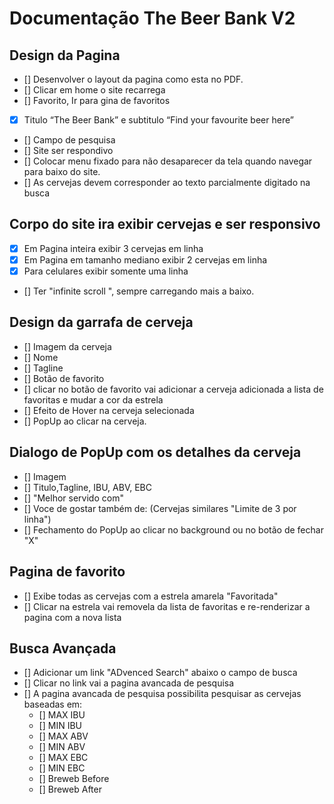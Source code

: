 # Documentação The Beer Bank V2

## Design da Pagina
- [] Desenvolver o layout da pagina como esta no PDF.
- [] Clicar em home o site recarrega
- [] Favorito, Ir para gina de favoritos
- [x] Titulo “The Beer Bank” e subtitulo “Find your favourite beer here”
- [] Campo de pesquisa
- [] Site ser respondivo
- [] Colocar menu fixado para não desaparecer da tela quando navegar para baixo do site.
- [] As cervejas devem corresponder ao texto parcialmente digitado na busca

## Corpo do site ira exibir cervejas e ser responsivo

- [x] Em Pagina inteira exibir 3 cervejas em linha
- [x] Em Pagina em tamanho mediano exibir 2 cervejas em linha
- [x] Para celulares exibir somente uma linha
- [] Ter "infinite scroll ", sempre carregando mais a baixo.

## Design da garrafa de cerveja

- [] Imagem da cerveja
- [] Nome
- [] Tagline
- [] Botão de favorito
- [] clicar no botão de favorito vai adicionar a cerveja adicionada a lista de favoritas e mudar a cor da estrela
- [] Efeito de Hover na cerveja selecionada
- [] PopUp ao clicar na cerveja.

## Dialogo de PopUp com os detalhes da cerveja

- [] Imagem
- [] Titulo,Tagline, IBU, ABV, EBC
- [] "Melhor servido com"
- [] Voce de gostar também de: (Cervejas similares "Limite de 3 por linha")
- [] Fechamento do PopUp ao clicar no background ou no botão de fechar "X"

## Pagina de favorito

- [] Exibe todas as cervejas com a estrela amarela "Favoritada"
- [] Clicar na estrela vai removela da lista de favoritas e re-renderizar a pagina com a nova lista

## Busca Avançada

- [] Adicionar um link "ADvenced Search" abaixo o campo de busca
- [] Clicar no link vai a pagina avancada de pesquisa
- [] A pagina avancada de pesquisa possibilita pesquisar as cervejas baseadas em: 
    * [] MAX IBU
    * [] MIN IBU
    * [] MAX ABV
    * [] MIN ABV
    * [] MAX EBC
    * [] MIN EBC
    * [] Breweb Before
    * [] Breweb After